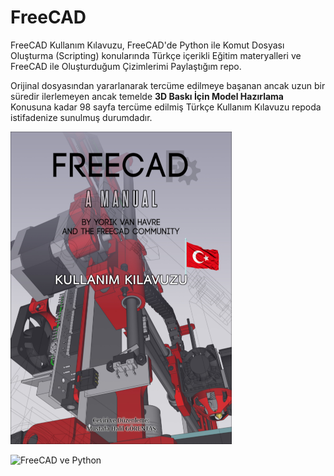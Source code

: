 # FreeCAD
FreeCAD Kullanım Kılavuzu, FreeCAD'de Python ile Komut Dosyası Oluşturma (Scripting) konularında Türkçe içerikli Eğitim materyalleri ve FreeCAD ile Oluşturduğum Çizimlerimi Paylaştığım repo.

Orijinal dosyasından yararlanarak tercüme edilmeye başanan ancak uzun bir süredir ilerlemeyen ancak temelde **3D Baskı İçin Model Hazırlama** Konusuna kadar 98 sayfa tercüme edilmiş Türkçe Kullanım Kılavuzu repoda istifadenize sunulmuş durumdadır.

![FreeCAD Kullanım Kılavuzu Kapagi](https://github.com/mhalil/FreeCAD/blob/main/img/FreeCAD%20_KK_Kapak.png)

![FreeCAD ve Python](https://github.com/mhalil/mhalil.github.io/raw/gh-pages/img/FreeCAD_Python.png)
